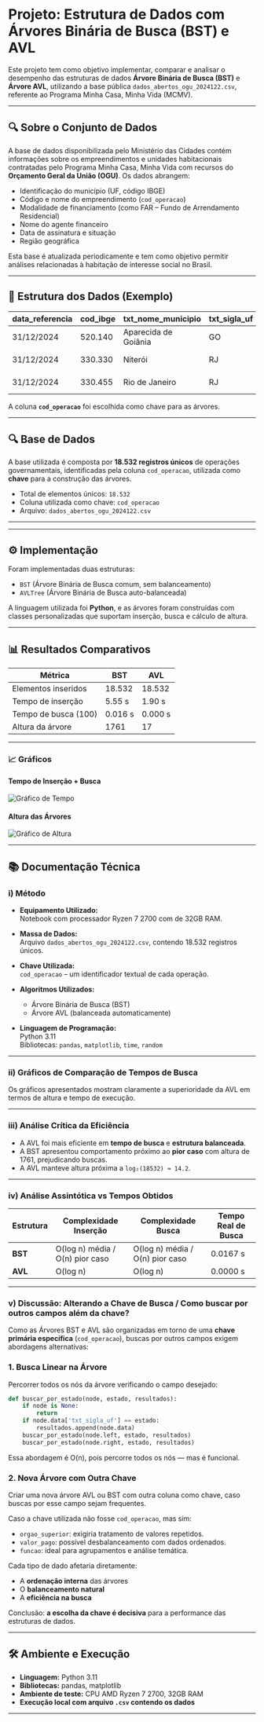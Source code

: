 
# Projeto: Estrutura de Dados com Árvores Binária de Busca (BST) e AVL

Este projeto tem como objetivo implementar, comparar e analisar o desempenho das estruturas de dados **Árvore Binária de Busca (BST)** e **Árvore AVL**, utilizando a base pública `dados_abertos_ogu_2024122.csv`, referente ao Programa Minha Casa, Minha Vida (MCMV).

---

## 🔍 Sobre o Conjunto de Dados

A base de dados disponibilizada pelo Ministério das Cidades contém informações sobre os empreendimentos e unidades habitacionais contratadas pelo Programa Minha Casa, Minha Vida com recursos do **Orçamento Geral da União (OGU)**. Os dados abrangem:

- Identificação do município (UF, código IBGE)
- Código e nome do empreendimento (`cod_operacao`)
- Modalidade de financiamento (como FAR – Fundo de Arrendamento Residencial)
- Nome do agente financeiro
- Data de assinatura e situação
- Região geográfica

Esta base é atualizada periodicamente e tem como objetivo permitir análises relacionadas à habitação de interesse social no Brasil.

---

## 📁 Estrutura dos Dados (Exemplo)

| data_referencia | cod_ibge | txt_nome_municipio | txt_sigla_uf | txt_regiao   | dt_assinatura | cod_operacao | txt_nome_empreendimento           | txt_nome_agente_financeiro | txt_modalidade |
|-----------------|----------|--------------------|---------------|--------------|----------------|---------------|----------------------------------|-----------------------------|----------------|
| 31/12/2024      | 520.140  | Aparecida de Goiânia | GO           | Centro-Oeste | 05/08/2009     | 16517361      | RES AGUAS CLARAS                | CAIXA                       | FAR            |
| 31/12/2024      | 330.330  | Niterói             | RJ           | Sudeste       | 23/07/2007     | 18283735      | VARZEA DAS MOCAS I. RESIDENCIAL | CAIXA                       | FAR            |
| 31/12/2024      | 330.455  | Rio de Janeiro      | RJ           | Sudeste       | 22/06/2007     | 19095100      | VIVENDAS DAS ANDORINHAS         | CAIXA                       | FAR            |

A coluna **`cod_operacao`** foi escolhida como chave para as árvores.

---

## 🔍 Base de Dados

A base utilizada é composta por **18.532 registros únicos** de operações governamentais, identificadas pela coluna `cod_operacao`, utilizada como **chave** para a construção das árvores.

- Total de elementos únicos: `18.532`
- Coluna utilizada como chave: `cod_operacao`
- Arquivo: `dados_abertos_ogu_2024122.csv`

---

---

## ⚙️ Implementação

Foram implementadas duas estruturas:
- `BST` (Árvore Binária de Busca comum, sem balanceamento)
- `AVLTree` (Árvore Binária de Busca auto-balanceada)

A linguagem utilizada foi **Python**, e as árvores foram construídas com classes personalizadas que suportam inserção, busca e cálculo de altura.

---

## 📊 Resultados Comparativos

| Métrica                 | BST        | AVL        |
|-------------------------|------------|------------|
| Elementos inseridos     | 18.532     | 18.532     |
| Tempo de inserção       | 5.55 s     | 1.90 s     |
| Tempo de busca (100)    | 0.016 s    | 0.000 s    |
| Altura da árvore        | 1761       | 17         |

---

### 📈 Gráficos

#### Tempo de Inserção + Busca
![Gráfico de Tempo](grafico_tempo_insercao_busca.png)

#### Altura das Árvores
![Gráfico de Altura](grafico_altura_arvores.png)

---

## 📚 Documentação Técnica

### i) Método

- **Equipamento Utilizado:**  
  Notebook com processador Ryzen 7 2700 com de 32GB RAM.

- **Massa de Dados:**  
  Arquivo `dados_abertos_ogu_2024122.csv`, contendo 18.532 registros únicos.

- **Chave Utilizada:**  
  `cod_operacao` – um identificador textual de cada operação.

- **Algoritmos Utilizados:**  
  - Árvore Binária de Busca (BST)
  - Árvore AVL (balanceada automaticamente)

- **Linguagem de Programação:**  
  Python 3.11  
  Bibliotecas: `pandas`, `matplotlib`, `time`, `random`

---

### ii) Gráficos de Comparação de Tempos de Busca

Os gráficos apresentados mostram claramente a superioridade da AVL em termos de altura e tempo de execução.

---

### iii) Análise Crítica da Eficiência

- A AVL foi mais eficiente em **tempo de busca** e **estrutura balanceada**.
- A BST apresentou comportamento próximo ao **pior caso** com altura de 1761, prejudicando buscas.
- A AVL manteve altura próxima a `log₂(18532) ≈ 14.2`.

---

### iv) Análise Assintótica vs Tempos Obtidos

| Estrutura | Complexidade Inserção | Complexidade Busca | Tempo Real de Busca |
|-----------|------------------------|---------------------|----------------------|
| **BST**   | O(log n) média / O(n) pior caso | O(log n) média / O(n) pior caso | 0.0167 s |
| **AVL**   | O(log n)               | O(log n)            | 0.0000 s |

---

### v) Discussão: Alterando a Chave de Busca / Como buscar por outros campos além da chave?

Como as Árvores BST e AVL são organizadas em torno de uma **chave primária específica** (`cod_operacao`), buscas por outros campos exigem abordagens alternativas:

### 1. Busca Linear na Árvore
Percorrer todos os nós da árvore verificando o campo desejado:

```python
def buscar_por_estado(node, estado, resultados):
    if node is None:
        return
    if node.data['txt_sigla_uf'] == estado:
        resultados.append(node.data)
    buscar_por_estado(node.left, estado, resultados)
    buscar_por_estado(node.right, estado, resultados)
```

Essa abordagem é O(n), pois percorre todos os nós — mas é funcional.

### 2. Nova Árvore com Outra Chave
Criar uma nova árvore AVL ou BST com outra coluna como chave, caso buscas por esse campo sejam frequentes.

Caso a chave utilizada não fosse `cod_operacao`, mas sim:

- `orgao_superior`: exigiria tratamento de valores repetidos.
- `valor_pago`: possível desbalanceamento com dados ordenados.
- `funcao`: ideal para agrupamentos e análise temática.

Cada tipo de dado afetaria diretamente:
- A **ordenação interna** das árvores
- O **balanceamento natural**
- A **eficiência na busca**

Conclusão: **a escolha da chave é decisiva** para a performance das estruturas de dados.

---

## 🛠️ Ambiente e Execução

- **Linguagem:** Python 3.11
- **Bibliotecas:** pandas, matplotlib
- **Ambiente de teste:** CPU AMD Ryzen 7 2700, 32GB RAM
- **Execução local com arquivo `.csv` contendo os dados**

---

